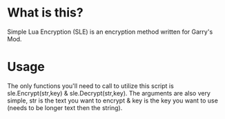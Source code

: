 # What is this?

Simple Lua Encryption (SLE) is an encryption method written for Garry's Mod.

# Usage
The only functions you'll need to call to utilize this script is sle.Encrypt(str,key) & sle.Decrypt(str,key). The arguments are also very simple, str is the text you want to encrypt & key is the key you want to use (needs to be longer text then the string).

